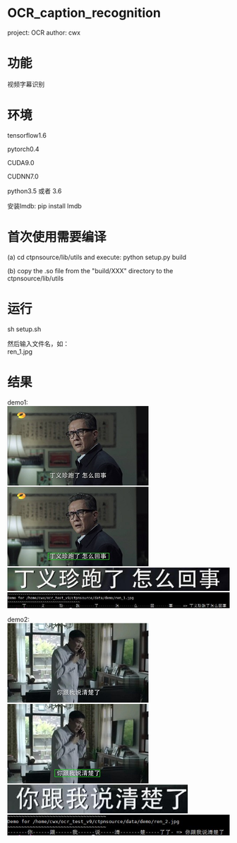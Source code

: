 # OCR_caption_recognition
project: OCR   author: cwx  
 
功能  
==========  
视频字幕识别  


环境  
==========  
tensorflow1.6

pytorch0.4

CUDA9.0

CUDNN7.0

python3.5 或者 3.6

安装lmdb: pip install lmdb

 
首次使用需要编译  
==========  
(a) cd ctpnsource/lib/utils and execute: python setup.py build

(b) copy the .so file from the "build/XXX" directory to the ctpnsource/lib/utils


运行
==========
sh setup.sh

然后输入文件名，如：  
ren_1.jpg


结果
==========
demo1:  
![image](https://github.com/cwxcode/OCR_caption_recognition/raw/master/image/ren_1.jpg)
![image](https://github.com/cwxcode/OCR_caption_recognition/raw/master/image/ren_1_det.jpg)
![image](https://github.com/cwxcode/OCR_caption_recognition/raw/master/image/ren_1_rec.jpg)
![image](https://github.com/cwxcode/OCR_caption_recognition/raw/master/image/ren_1_res.jpg)

demo2:  
![image](https://github.com/cwxcode/OCR_caption_recognition/raw/master/image/ren_2.jpg)
![image](https://github.com/cwxcode/OCR_caption_recognition/raw/master/image/ren_2_det.jpg)
![image](https://github.com/cwxcode/OCR_caption_recognition/raw/master/image/ren_2_rec.jpg)
![image](https://github.com/cwxcode/OCR_caption_recognition/raw/master/image/ren_2_res.jpg)
